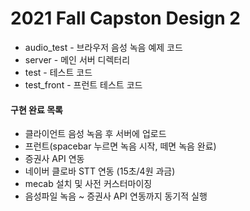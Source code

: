 # 2021 Fall Capston Design 2   
   
- audio_test - 브라우저 음성 녹음 예제 코드   
- server - 메인 서버 디렉터리   
- test - 테스트 코드   
- test_front - 프런트 테스트 코드   
   
#### 구현 완료 목록
- 클라이언트 음성 녹음 후 서버에 업로드   
- 프런트(spacebar 누르면 녹음 시작, 떼면 녹음 완료)   
- 증권사 API 연동   
- 네이버 클로바 STT 연동 (15초/4원 과금)   
- mecab 설치 및 사전 커스터마이징   
- 음성파일 녹음 ~ 증권사 API 연동까지 동기적 실행   